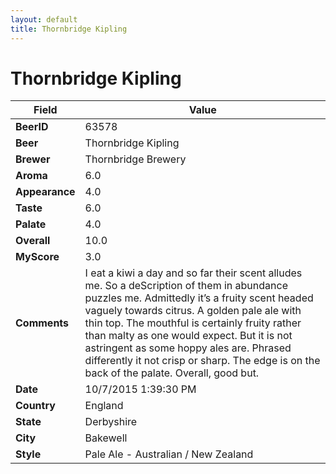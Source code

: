 ```yaml
---
layout: default
title: Thornbridge Kipling
---
```


# Thornbridge Kipling

| Field         | Value     |
|---------------|-----------|
| **BeerID** | 63578 |
| **Beer** | Thornbridge Kipling |
| **Brewer** | Thornbridge Brewery |
| **Aroma** | 6.0 |
| **Appearance** | 4.0 |
| **Taste** | 6.0 |
| **Palate** | 4.0 |
| **Overall** | 10.0 |
| **MyScore** | 3.0 |
| **Comments** | I eat a kiwi a day and so far their scent alludes me. So a de&#083;cription of them in abundance puzzles me. Admittedly it’s a fruity scent headed vaguely towards citrus. A golden pale ale with thin top. The mouthful is certainly fruity rather than malty as one would expect. But it is not astringent as some hoppy ales are. Phrased differently it not crisp or sharp. The edge is on the back of the palate. Overall, good but. |
| **Date** | 10/7/2015 1:39:30 PM |
| **Country** | England |
| **State** | Derbyshire |
| **City** | Bakewell |
| **Style** | Pale Ale - Australian / New Zealand |
